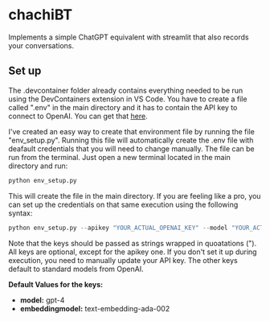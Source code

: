 # chachiBT
Implements a simple ChatGPT equivalent with streamlit that also records your conversations.

## Set up

The .devcontainer folder already contains everything needed to be run using the DevContainers extension in VS Code. You have to create a file called ".env" in the main directory and it has to contain the API key to connect to OpenAI. You can get that [here](https://platform.openai.com/overview). 

I've created an easy way to create that environment file by running the file "env_setup.py". Running this file will automatically create the .env file with deafault credentials that you will need to change manually. The file can be run from the terminal. Just open a new terminal located in the main directory and run:

```python
python env_setup.py
```

This will create the file in the main directory. If you are feeling like a pro, you can set up the credentials on that same execution using the following syntax:

```python
python env_setup.py --apikey "YOUR_ACTUAL_OPENAI_KEY" --model "YOUR_ACTUAL_OPENAI_MODEL" --embeddingmodel "YOUR_EMBEDDING_MODEL"
```

Note that the keys should be passed as strings wrapped in quoatations ("). All keys are optional, except for the apikey one. If you don't set it up during execution, you need to manually update your API key. The other keys default to standard models from OpenAI.

**Default Values for the keys:**

- **model:** gpt-4
- **embeddingmodel:** text-embedding-ada-002
